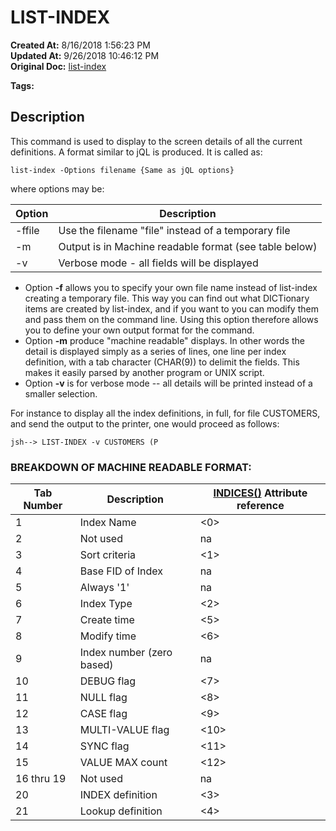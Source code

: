 # LIST-INDEX

**Created At:** 8/16/2018 1:56:23 PM  
**Updated At:** 9/26/2018 10:46:12 PM  
**Original Doc:** [list-index](https://docs.jbase.com/48152-indexes/list-index)  

**Tags:**
<badge text='file indexing' vertical='middle' />

## Description 

This command is used to display to the screen details of all the current definitions. A format similar to jQL is produced. It is called as:

```
list-index -Options filename {Same as jQL options}
```

where options may be:


| Option<br> | Description<br> |
| --- | --- |
| -ffile<br> | Use the filename "file" instead of a temporary file<br> |
| -m<br> | Output is in Machine readable format (see table below)<br> |
| -v<br> | Verbose mode - all fields will be displayed<br> |




- Option **-f** allows you to specify your own file name instead of list-index creating a temporary file. This way you can find out what DICTionary items are created by list-index, and if you want to you can modify them and pass them on the command line. Using this option therefore allows you to define your own output format for the command.
- Option **-m** produce "machine readable" displays. In other words the detail is displayed simply as a series of lines, one line per index definition, with a tab character (CHAR(9)) to delimit the fields. This makes it easily parsed by another program or UNIX script.
- Option **-v** is for verbose mode -- all details will be printed instead of a smaller selection.


For instance to display all the index definitions, in full, for file CUSTOMERS, and send the output to the printer, one would proceed as follows:

```
jsh--> LIST-INDEX -v CUSTOMERS (P
```



### BREAKDOWN OF MACHINE READABLE FORMAT:


| Tab Number<br> | Description<br> | [INDICES()](./../introduction-to-secondary-indexes) Attribute reference<br> |
| --- | --- | --- |
| 1<br> | Index Name<br> | &lt;0&gt;<br> |
| 2<br> | Not used<br> | na<br> |
| 3<br> | Sort criteria<br> | &lt;1&gt;<br> |
| 4<br> | Base FID of Index<br> | na<br> |
| 5<br> | Always '1'<br> | na<br> |
| 6<br> | Index Type<br> | &lt;2&gt;<br> |
| 7<br> | Create time<br> | &lt;5&gt;<br> |
| 8<br> | Modify time<br> | &lt;6&gt;<br> |
| 9<br> | Index number (zero based)<br> | na<br> |
| 10<br> | DEBUG flag<br> | &lt;7&gt;<br> |
| 11<br> | NULL flag<br> | &lt;8&gt;<br> |
| 12<br> | CASE flag<br> | &lt;9&gt;<br> |
| 13<br> | MULTI-VALUE flag<br> | &lt;10&gt;<br> |
| 14<br> | SYNC flag<br> | &lt;11&gt;<br> |
| 15<br> | VALUE MAX count<br> | &lt;12&gt;<br> |
| 16 thru 19<br> | Not used<br> | na<br> |
| 20<br> | INDEX definition<br> | &lt;3&gt;<br> |
| 21<br> | Lookup definition<br> | &lt;4&gt;<br> |


